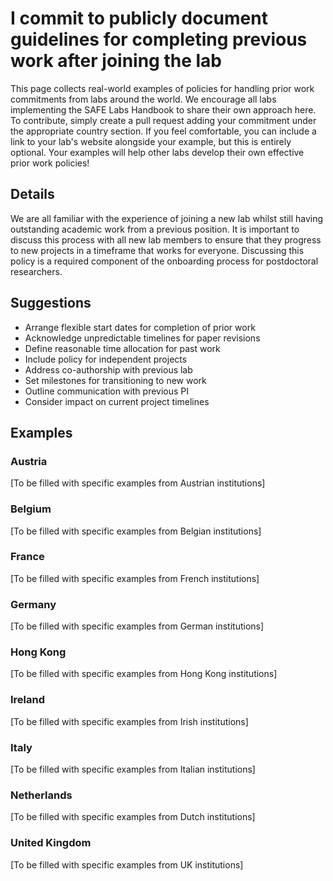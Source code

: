# I commit to publicly document guidelines for completing previous work after joining the lab

This page collects real-world examples of policies for handling prior work commitments from labs around the world. We encourage all labs implementing the SAFE Labs Handbook to share their own approach here. To contribute, simply create a pull request adding your commitment under the appropriate country section. If you feel comfortable, you can include a link to your lab's website alongside your example, but this is entirely optional. Your examples will help other labs develop their own effective prior work policies!

## Details
We are all familiar with the experience of joining a new lab whilst still having outstanding academic work from a previous position. It is important to discuss this process with all new lab members to ensure that they progress to new projects in a timeframe that works for everyone. Discussing this policy is a required component of the onboarding process for postdoctoral researchers.

## Suggestions
- Arrange flexible start dates for completion of prior work
- Acknowledge unpredictable timelines for paper revisions
- Define reasonable time allocation for past work
- Include policy for independent projects
- Address co-authorship with previous lab
- Set milestones for transitioning to new work
- Outline communication with previous PI
- Consider impact on current project timelines

## Examples

### Austria
[To be filled with specific examples from Austrian institutions]

### Belgium
[To be filled with specific examples from Belgian institutions]

### France
[To be filled with specific examples from French institutions]

### Germany
[To be filled with specific examples from German institutions]

### Hong Kong
[To be filled with specific examples from Hong Kong institutions]

### Ireland
[To be filled with specific examples from Irish institutions]

### Italy
[To be filled with specific examples from Italian institutions]

### Netherlands
[To be filled with specific examples from Dutch institutions]

### United Kingdom
[To be filled with specific examples from UK institutions]

